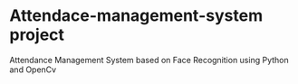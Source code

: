 # Attendace-management-system project
Attendance Management System based on Face Recognition using Python and OpenCv
